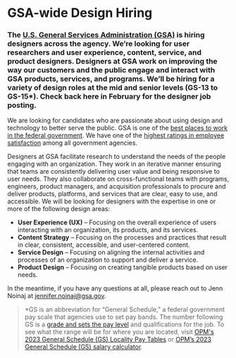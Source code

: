 # GSA-wide Design Hiring

### The [U.S. General Services Administration (GSA)](http://gsa.gov/) is hiring designers across the agency. We’re looking for user researchers and user experience, content, service, and product designers. Designers at GSA work on improving the way our customers and the public engage and interact with GSA products, services, and programs. We’ll be hiring for a variety of design roles at the mid and senior levels (GS-13 to GS-15*). Check back here in February for the designer job posting.

We are looking for candidates who are passionate about using design and technology to better serve the public. GSA is one of the [best places to work in the federal government](https://www.gsa.gov/blog/2022/12/14/gsa-gets-high-marks-in-2022-federal-employee-viewpoint-survey). We have one of the [highest ratings in employee satisfaction](https://www.gsa.gov/about-us/careers-at-gsa/why-work-at-gsa) among all government agencies.

Designers at GSA facilitate research to understand the needs of the people engaging with an organization. They work in an iterative manner ensuring that teams are consistently delivering user value and being responsive to user needs. They also collaborate on cross-functional teams with programs, engineers, product managers, and acquisition professionals to procure and deliver products, platforms, and services that are clear, easy to use, and accessible. We will be looking for designers with the expertise in one or more of the following design areas:
* **User Experience (UX)** – Focusing on the overall experience of users interacting with an organization, its products, and its services.
* **Content Strategy** – Focusing on the processes and practices that result in clear, consistent, accessible, and user-centered content.
* **Service Design** – Focusing on aligning the internal activities and processes of an organization to support and deliver a service. 
* **Product Design** – Focusing on creating tangible products based on user needs.

In the meantime, if you have any questions at all, please reach out to Jenn Noinaj at [jennifer.noinaj@gsa.gov](mailto:jennifer.noinaj@gsa.gov).

> \*GS is an abbreviation for “General Schedule,” a federal government pay scale that agencies use to set pay bands. The number following GS is a [grade and sets the pay level](https://www.usajobs.gov/Help/faq/pay/series-and-grade/) and qualifications for the job. To see what the range will be for where you are located, visit [OPM's 2023 General Schedule (GS) Locality Pay Tables](https://www.opm.gov/policy-data-oversight/pay-leave/salaries-wages/2023/general-schedule) or [OPM’s 2023 General Schedule (GS) salary calculator](https://www.opm.gov/policy-data-oversight/pay-leave/salaries-wages/2023/general-schedule-gs-salary-calculator/).
